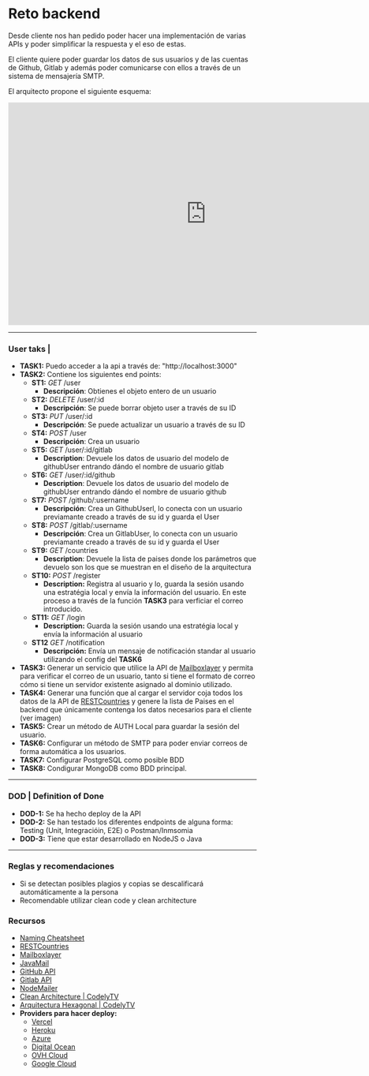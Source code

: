 

# Reto backend

Desde cliente nos han pedido poder hacer una implementación de varias APIs y poder simplificar la respuesta y el eso de estas.

El cliente quiere poder guardar los datos de sus usuarios y de las cuentas de Github, Gitlab y además poder comunicarse con ellos a través de un sistema de mensajería SMTP.

El arquitecto propone el siguiente esquema:

<iframe style="border: 1px solid rgba(0, 0, 0, 0.1);" width="800" height="450" src="https://www.figma.com/embed?embed_host=share&url=https%3A%2F%2Fwww.figma.com%2Ffile%2FeS3YIa01yjhCUw2DZ8sFHB%2FBDTDesign%3Fnode-id%3D75%253A38" allowfullscreen></iframe>


----
### User taks | 

- **TASK1:** Puedo acceder a la api a través de: "http://localhost:3000"
- **TASK2:** Contiene los siguientes end points:
    - **ST1:** *GET* /user
        - **Descripción**: Obtienes el objeto entero de un usuario
    - **ST2:** *DELETE* /user/:id
        - **Descripción**: Se puede borrar objeto user a través de su ID
    - **ST3:** *PUT* /user/:id
        - **Descripción**: Se puede actualizar un usuario a través de su ID
    - **ST4:** *POST* /user 
        - **Descripción**: Crea un usuario 
    - **ST5:** *GET* /user/:id/gitlab
        - **Description**: Devuele los datos de usuario del modelo de githubUser entrando dándo el nombre de usuario gitlab
    - **ST6:** *GET* /user/:id/github
        - **Description**: Devuele los datos de usuario del modelo de githubUser entrando dándo el nombre de usuario github    
    - **ST7:** *POST* /github/:username
        - **Descripción**: Crea un GithubUserl, lo conecta con un usuario previamante creado a través de su id y guarda el User
    - **ST8:** *POST* /gitlab/:username
        - **Descripción**: Crea un GitlabUser, lo conecta con un usuario previamante creado a través de su id y guarda el User
    - **ST9:** *GET* /countries
        - **Description**: Devuele la lista de paises donde los parámetros que devuelo son los que se muestran en el diseño de la arquitectura
    - **ST10:** *POST* /register
        - **Description:** Registra al usuario y lo, guarda la sesión usando una estratégia local y envía la información del usuario. En este proceso a través de la función **TASK3** para verficiar el correo introducido.
    - **ST11:** *GET* /login
        - **Description:** Guarda la sesión usando una estratégia local y envía la información al usuario
    - **ST12** *GET* /notification
        - **Descripción:** Envía un mensaje de notificación standar al usuario utilizando el config del **TASK6**
- **TASK3:** Generar un servicio que utilice la API de [Mailboxlayer](https://mailboxlayer.com/) y permita para verificar el correo de un usuario, tanto si tiene el formato de correo cómo si tiene un servidor existente asignado al dominio utilizado. 
- **TASK4:** Generar una función que al cargar el servidor coja todos los datos de la API de [RESTCountries](https://restcountries.eu/) y genere la lista de Paises en el backend que únicamente contenga los datos necesarios para el cliente (ver imagen)
- **TASK5:** Crear un método de AUTH Local para guardar la sesión del usuario.
- **TASK6:** Configurar un método de SMTP para poder enviar correos de forma automática a los usuarios.
- **TASK7:** Configurar PostgreSQL como posible BDD
- **TASK8:** Condigurar MongoDB como BDD principal.

----

### DOD | Definition of Done

- **DOD-1:** Se ha hecho deploy de la API
- **DOD-2:** Se han testado los diferentes endpoints de alguna forma: Testing (Unit, Integracióin, E2E) o Postman/Inmsomia
- **DOD-3:** Tiene que estar desarrollado en NodeJS o Java

---

### Reglas y recomendaciones 

- Si se detectan posibles plagios y copias se descalificará automáticamente a la persona
- Recomendable utilizar clean code y clean architecture


### Recursos
- [Naming Cheatsheet](https://github.com/gagocarrilloedgar/naming-cheatsheet)
- [RESTCountries](https://restcountries.eu/)
- [Mailboxlayer](https://mailboxlayer.com/)
- [JavaMail](https://javaee.github.io/javamail/)
- [GitHub API](https://docs.github.com/es/rest)
- [Gitlab API](https://docs.gitlab.com/ee/api/)
- [NodeMailer](https://nodemailer.com/about/)
- [Clean Architecture | CodelyTV](https://www.youtube.com/watch?v=y3MWfPDmVqo)
- [Arquitectura Hexagonal | CodelyTV](https://www.youtube.com/watch?v=GZ9ic9QSO5U)
- **Providers para hacer deploy:**
    - [Vercel](https://vercel.com/)
    - [Heroku](https://www.heroku.com/)
    - [Azure](https://azure.microsoft.com/es-es/)
    - [Digital Ocean](https://www.digitalocean.com/)
    - [OVH Cloud](https://www.ovh.es/)
    - [Google Cloud](https://cloud.google.com/)